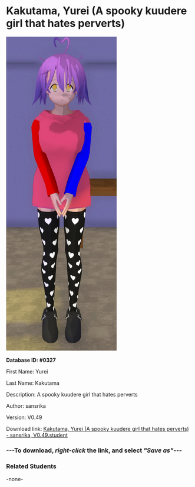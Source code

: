 # Kakutama, Yurei (A spooky kuudere girl that hates perverts)

<img src="../../Files/Images/Kakutama, Yurei (A spooky kuudere girl that hates perverts).png" title="Kakutama, Yurei (A spooky kuudere girl that hates perverts) - sansrika, V0.49">

**Database ID: #0327**

First Name: Yurei

Last Name: Kakutama

Description: A spooky kuudere girl that hates perverts

Author: sansrika

Version: V0.49

Download link: <a href="https://raw.githubusercontent.com/Arbiter1223/Daigaku-Gurashi-Custom-Students/master/Files/Student%20Files/Kakutama%2C%20Yurei%20(A%20spooky%20kuudere%20girl%20that%20hates%20perverts)%20-%20sansrika%2C%20V0.49.student">Kakutama, Yurei (A spooky kuudere girl that hates perverts) - sansrika, V0.49.student</a>

### ---**To download, _right-click_ the link, and select _"Save as"_**---

### Related Students

-none-
